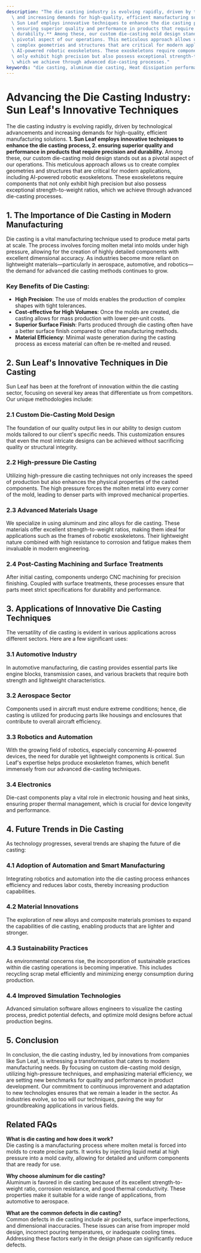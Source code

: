 ```yaml
---
description: "The die casting industry is evolving rapidly, driven by technological advancements\
  \ and increasing demands for high-quality, efficient manufacturing solutions. **1.\
  \ Sun Leaf employs innovative techniques to enhance the die casting process, 2.\
  \ ensuring superior quality and performance in products that require precision and\
  \ durability.** Among these, our custom die-casting mold design stands out as a\
  \ pivotal aspect of our operations. This meticulous approach allows us to create\
  \ complex geometries and structures that are critical for modern applications, including\
  \ AI-powered robotic exoskeletons. These exoskeletons require components that not\
  \ only exhibit high precision but also possess exceptional strength-to-weight ratios,\
  \ which we achieve through advanced die-casting processes."
keywords: "die casting, aluminum die casting, Heat dissipation performance, Heat sink"
---
```

# Advancing the Die Casting Industry: Sun Leaf's Innovative Techniques

The die casting industry is evolving rapidly, driven by technological advancements and increasing demands for high-quality, efficient manufacturing solutions. **1. Sun Leaf employs innovative techniques to enhance the die casting process, 2. ensuring superior quality and performance in products that require precision and durability.** Among these, our custom die-casting mold design stands out as a pivotal aspect of our operations. This meticulous approach allows us to create complex geometries and structures that are critical for modern applications, including AI-powered robotic exoskeletons. These exoskeletons require components that not only exhibit high precision but also possess exceptional strength-to-weight ratios, which we achieve through advanced die-casting processes.

## **1. The Importance of Die Casting in Modern Manufacturing**

Die casting is a vital manufacturing technique used to produce metal parts at scale. The process involves forcing molten metal into molds under high pressure, allowing for the creation of highly detailed components with excellent dimensional accuracy. As industries become more reliant on lightweight materials—particularly in aerospace, automotive, and robotics—the demand for advanced die casting methods continues to grow.

### **Key Benefits of Die Casting:**
- **High Precision**: The use of molds enables the production of complex shapes with tight tolerances.
- **Cost-effective for High Volumes**: Once the molds are created, die casting allows for mass production with lower per-unit costs.
- **Superior Surface Finish**: Parts produced through die casting often have a better surface finish compared to other manufacturing methods.
- **Material Efficiency**: Minimal waste generation during the casting process as excess material can often be re-melted and reused.

## **2. Sun Leaf's Innovative Techniques in Die Casting**

Sun Leaf has been at the forefront of innovation within the die casting sector, focusing on several key areas that differentiate us from competitors. Our unique methodologies include:

### **2.1 Custom Die-Casting Mold Design**
The foundation of our quality output lies in our ability to design custom molds tailored to our client's specific needs. This customization ensures that even the most intricate designs can be achieved without sacrificing quality or structural integrity.

### **2.2 High-pressure Die Casting**
Utilizing high-pressure die casting techniques not only increases the speed of production but also enhances the physical properties of the casted components. The high pressure forces the molten metal into every corner of the mold, leading to denser parts with improved mechanical properties.

### **2.3 Advanced Materials Usage**
We specialize in using aluminum and zinc alloys for die casting. These materials offer excellent strength-to-weight ratios, making them ideal for applications such as the frames of robotic exoskeletons. Their lightweight nature combined with high resistance to corrosion and fatigue makes them invaluable in modern engineering.

### **2.4 Post-Casting Machining and Surface Treatments**
After initial casting, components undergo CNC machining for precision finishing. Coupled with surface treatments, these processes ensure that parts meet strict specifications for durability and performance.

## **3. Applications of Innovative Die Casting Techniques**

The versatility of die casting is evident in various applications across different sectors. Here are a few significant uses:

### **3.1 Automotive Industry**
In automotive manufacturing, die casting provides essential parts like engine blocks, transmission cases, and various brackets that require both strength and lightweight characteristics.

### **3.2 Aerospace Sector**
Components used in aircraft must endure extreme conditions; hence, die casting is utilized for producing parts like housings and enclosures that contribute to overall aircraft efficiency.

### **3.3 Robotics and Automation**
With the growing field of robotics, especially concerning AI-powered devices, the need for durable yet lightweight components is critical. Sun Leaf's expertise helps produce exoskeleton frames, which benefit immensely from our advanced die-casting techniques.

### **3.4 Electronics**
Die-cast components play a vital role in electronic housing and heat sinks, ensuring proper thermal management, which is crucial for device longevity and performance.

## **4. Future Trends in Die Casting**

As technology progresses, several trends are shaping the future of die casting:

### **4.1 Adoption of Automation and Smart Manufacturing**
Integrating robotics and automation into the die casting process enhances efficiency and reduces labor costs, thereby increasing production capabilities.

### **4.2 Material Innovations**
The exploration of new alloys and composite materials promises to expand the capabilities of die casting, enabling products that are lighter and stronger.

### **4.3 Sustainability Practices**
As environmental concerns rise, the incorporation of sustainable practices within die casting operations is becoming imperative. This includes recycling scrap metal efficiently and minimizing energy consumption during production.

### **4.4 Improved Simulation Technologies**
Advanced simulation software allows engineers to visualize the casting process, predict potential defects, and optimize mold designs before actual production begins.

## **5. Conclusion**

In conclusion, the die casting industry, led by innovations from companies like Sun Leaf, is witnessing a transformation that caters to modern manufacturing needs. By focusing on custom die-casting mold design, utilizing high-pressure techniques, and emphasizing material efficiency, we are setting new benchmarks for quality and performance in product development. Our commitment to continuous improvement and adaptation to new technologies ensures that we remain a leader in the sector. As industries evolve, so too will our techniques, paving the way for groundbreaking applications in various fields.

## **Related FAQs**

**What is die casting and how does it work?**  
Die casting is a manufacturing process where molten metal is forced into molds to create precise parts. It works by injecting liquid metal at high pressure into a mold cavity, allowing for detailed and uniform components that are ready for use.

**Why choose aluminum for die casting?**  
Aluminum is favored in die casting because of its excellent strength-to-weight ratio, corrosion resistance, and good thermal conductivity. These properties make it suitable for a wide range of applications, from automotive to aerospace.

**What are the common defects in die casting?**  
Common defects in die casting include air pockets, surface imperfections, and dimensional inaccuracies. These issues can arise from improper mold design, incorrect pouring temperatures, or inadequate cooling times. Addressing these factors early in the design phase can significantly reduce defects.
